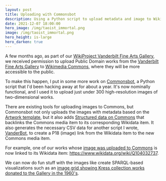 ```yaml
---
layout: post
title: Uploading with Commonsbot
description: Using a Python script to upload metadata and image to Wikimedia Commons
date: 2021-12-07 18:00:00
hero_image: /img/taoist_immortal.png
image: /img/taoist_immortal.png
hero_height: is-large
hero_darken: true
---
```


A few months ago, as part of our [WikiProject Vanderbilt Fine Arts Gallery](https://www.wikidata.org/wiki/Wikidata:WikiProject_Vanderbilt_Fine_Arts_Gallery), we received permission to upload Public Domain works from the [Vanderbilt Fine Arts Gallery](https://www.library.vanderbilt.edu/gallery/) to [Wikimedia Commons](https://commons.wikimedia.org/), where they will be more accessible to the public. 

To make this happen, I put in some more work on [Commonsbot](https://github.com/HeardLibrary/linked-data/tree/master/commonsbot), a Python script that I'd been hacking away at for about a year. It's now nominally functional, and I used it to upload just under 300 high-resolution images of two-dimensional works. 

There are existing tools for uploading images to Commons, but Commonsbot not only uploads the images with metadata based on the [Artwork template](https://commons.wikimedia.org/wiki/Template:Artwork), but it also adds [Structured data on Commons](https://commons.wikimedia.org/wiki/Commons:Structured_data) that backlinks the Commons media item to its corresponding Wikidata item. It also generates the necessary CSV data for another script I wrote, [VanderBot](http://vanderbi.lt/vanderbot), to create a P18 (image) link from the Wikidata item to the new Commons media item.

For example, one of our works whose [image was uploaded to Commons](https://commons.wikimedia.org/wiki/File:Unsigned_album_paintings_depicting_Taoist_immortals_-_Vanderbilt_Fine_Arts_Gallery_-_1995.008.tif) is now linked to its Wikidata item: <https://www.wikidata.org/wiki/Q104032737>. 

We can now do fun stuff with the images like create SPARQL-based visualizations such as an [image grid showing Kress collection works donated to the Gallery in the 1960's](https://w.wiki/4XWH). 